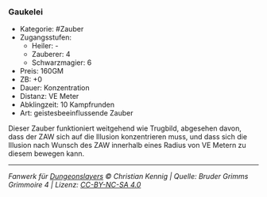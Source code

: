 ### Gaukelei

- Kategorie: #Zauber
- Zugangsstufen:
  - Heiler: -
  - Zauberer: 4
  - Schwarzmagier: 6
- Preis: 160GM
- ZB: +0
- Dauer: Konzentration
- Distanz: VE Meter
- Abklingzeit: 10 Kampfrunden
- Art: geistesbeeinflussende Zauber

Dieser Zauber funktioniert weitgehend wie Trugbild, abgesehen davon, dass der ZAW sich auf die Illusion konzentrieren muss, und dass sich die Illusion nach Wunsch des ZAW innerhalb eines Radius von VE Metern zu diesem bewegen kann.

---

_Fanwerk für [Dungeonslayers](https://www.dungeonslayers.net/) © Christian Kennig | Quelle: Bruder Grimms Grimmoire 4 | Lizenz: [CC-BY-NC-SA 4.0](https://creativecommons.org/licenses/by-nc-sa/4.0/deed.de)_
